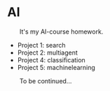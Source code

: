 # AI

&emsp;&emsp;It's my AI-course homework. 

+ Project 1: search
+ Project 2: multiagent
+ Project 4: classification
+ Project 5: machinelearning

&emsp;&emsp;To be continued...